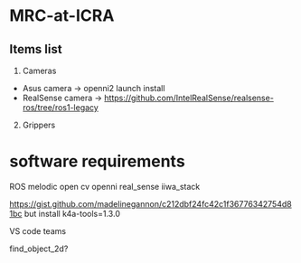 # MRC-at-ICRA

## Items list
1. Cameras 
- Asus camera -> openni2 launch install
- RealSense camera -> https://github.com/IntelRealSense/realsense-ros/tree/ros1-legacy
2. Grippers
# software requirements
ROS melodic
open cv
openni
real_sense
iiwa_stack


https://gist.github.com/madelinegannon/c212dbf24fc42c1f36776342754d81bc
but install k4a-tools=1.3.0

VS code teams

find_object_2d?
